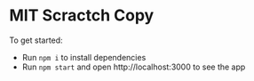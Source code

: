 # MIT Scractch Copy

To get started:

- Run `npm i` to install dependencies
- Run `npm start` and open http://localhost:3000 to see the app
